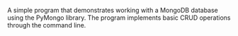 A simple program that demonstrates working with a MongoDB database using the PyMongo library. The program implements basic CRUD operations through the command line.